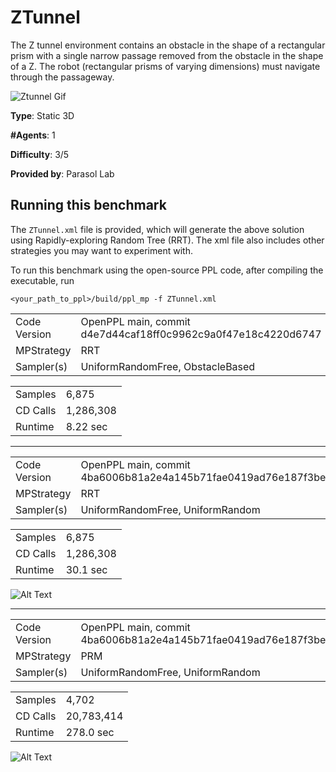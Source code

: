 # ZTunnel

The Z tunnel environment contains an obstacle in the shape of a rectangular prism with a single narrow passage removed from the obstacle in the shape of a Z. The robot (rectangular prisms of varying dimensions) must navigate through the passageway.

<!-- The robot is a stick which is considered a rigid body with 6 degrees of freedom. -->

![Ztunnel Gif](media/mygif_placeholder)

__Type__: Static 3D

__#Agents__: 1

__Difficulty__: 3/5

__Provided by__: Parasol Lab

## Running this benchmark

The ``ZTunnel.xml`` file is provided, which will generate the above solution using Rapidly-exploring Random Tree (RRT). The xml file also includes other strategies you may want to experiment with.

To run this benchmark using the open-source PPL code, after compiling the executable, run

```
<your_path_to_ppl>/build/ppl_mp -f ZTunnel.xml
```

|              |                                                               |
| ------------ | ------------------------------------------------------------- |
| Code Version | OpenPPL main, commit d4e7d44caf18ff0c9962c9a0f47e18c4220d6747 |
| MPStrategy   | RRT                                                           |
| Sampler(s)   | UniformRandomFree, ObstacleBased                              |

|          |           |
| -------- | --------- |
| Samples  | 6,875     |
| CD Calls | 1,286,308 |
| Runtime  | 8.22 sec  |

---

|              |                                                               |
| ------------ | ------------------------------------------------------------- |
| Code Version | OpenPPL main, commit 4ba6006b81a2e4a145b71fae0419ad76e187f3be |
| MPStrategy   | RRT                                                           |
| Sampler(s)   | UniformRandomFree, UniformRandom                              |

|          |           |
| -------- | --------- |
| Samples  | 6,875     |
| CD Calls | 1,286,308 |
| Runtime  | 30.1 sec  |

![Alt Text](gifs/BasicRRT3D.gif)

---

|              |                                                               |
| ------------ | ------------------------------------------------------------- |
| Code Version | OpenPPL main, commit 4ba6006b81a2e4a145b71fae0419ad76e187f3be |
| MPStrategy   | PRM                                                           |
| Sampler(s)   | UniformRandomFree, UniformRandom                              |

|          |            |
| -------- | ---------- |
| Samples  | 4,702      |
| CD Calls | 20,783,414 |
| Runtime  | 278.0 sec  |

![Alt Text](gifs/BasicPRM3D.gif)
